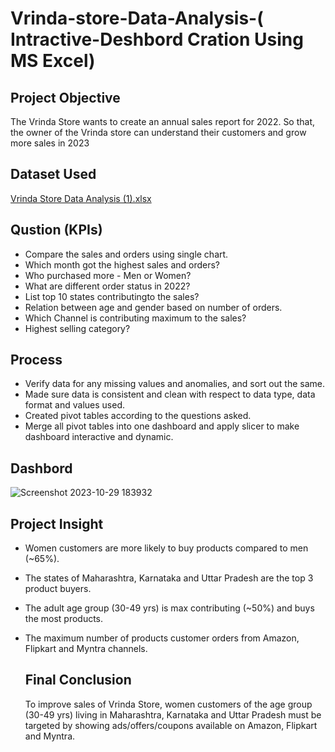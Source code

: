 # Vrinda-store-Data-Analysis-( Intractive-Deshbord Cration Using MS Excel)

## Project Objective

The Vrinda Store wants to create an annual sales report for 2022. So that, the owner of the Vrinda store can understand their customers and grow more sales in 2023

## Dataset Used

[Vrinda Store Data Analysis (1).xlsx](https://github.com/vikashkumar9955/portfolio_project/files/13201309/Vrinda.Store.Data.Analysis.1.xlsx)

## Qustion (KPIs)

- Compare the sales and orders using single chart.
- Which month got the highest sales and orders?
- Who purchased more - Men or Women?
- What are different order status in 2022?
- List top 10 states contributingto the sales?
- Relation between age and gender based on number of orders.
- Which Channel is contributing maximum to the sales?
- Highest selling category?

## Process

- Verify data for any missing values and anomalies, and sort out the same.
- Made sure data is consistent and clean with respect to data type, data format and values used.
- Created pivot tables according to the questions asked.
- Merge all pivot tables into one dashboard and apply slicer to make dashboard interactive and dynamic.

## Dashbord
  
![Screenshot 2023-10-29 183932](https://github.com/vikashkumar9955/portfolio_project/assets/149242722/9dbd5bc5-2017-4bf0-9691-5f545d21b803)

## Project Insight

- Women customers are more likely to buy products compared to men (~65%).
- The states of Maharashtra, Karnataka and Uttar Pradesh are the top 3 product buyers.
- The adult age group (30-49 yrs) is max contributing (~50%) and buys the most products.
- The maximum number of products customer orders from Amazon, Flipkart and Myntra channels.

  ## Final Conclusion

  To improve sales of Vrinda Store, women customers of the age group (30-49 yrs) living in Maharashtra, Karnataka and Uttar Pradesh must be targeted by showing ads/offers/coupons available on Amazon, Flipkart and Myntra.
  



